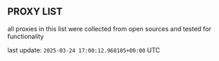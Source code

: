## PROXY LIST

all proxies in this list were collected from open sources and tested for functionality

last update: `2025-03-24 17:00:12.968105+00:00` UTC